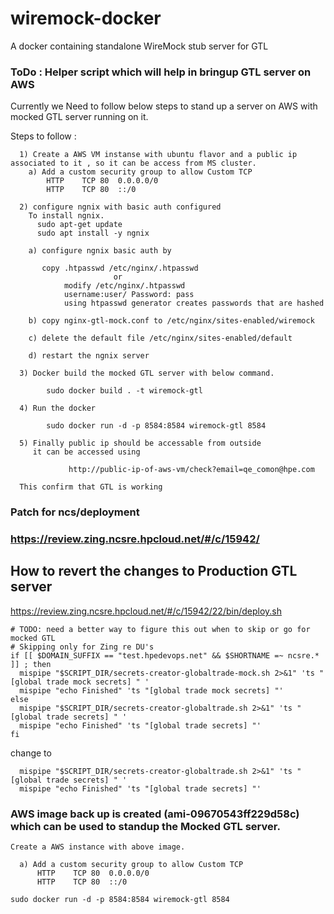 # wiremock-docker
A docker containing standalone WireMock stub server for GTL 

### ToDo : Helper script which will help in bringup GTL server on AWS 

Currently we Need to follow below steps to stand up a server on AWS with mocked GTL server running on it. 

Steps to follow :
```
  1) Create a AWS VM instanse with ubuntu flavor and a public ip associated to it , so it can be access from MS cluster.
    a) Add a custom security group to allow Custom TCP 
        HTTP	TCP	80	0.0.0.0/0	
        HTTP	TCP	80	::/0	
        
  2) configure ngnix with basic auth configured
    To install ngnix.
      sudo apt-get update
      sudo apt install -y ngnix
      
    a) configure ngnix basic auth by 
    
       copy .htpasswd /etc/nginx/.htpasswd
                       or
            modify /etc/nginx/.htpasswd
            username:user/ Password: pass               
            using htpasswd generator creates passwords that are hashed  
        
    b) copy nginx-gtl-mock.conf to /etc/nginx/sites-enabled/wiremock
    
    c) delete the default file /etc/nginx/sites-enabled/default
    
    d) restart the ngnix server
    
  3) Docker build the mocked GTL server with below command.
  
        sudo docker build . -t wiremock-gtl
  
  4) Run the docker 
  
        sudo docker run -d -p 8584:8584 wiremock-gtl 8584
   
  5) Finally public ip should be accessable from outside
     it can be accessed using  
             
             http://public-ip-of-aws-vm/check?email=qe_comon@hpe.com
             
  This confirm that GTL is working
```  

### Patch for ncs/deployment 

### https://review.zing.ncsre.hpcloud.net/#/c/15942/

## How to revert the changes to Production GTL server

  https://review.zing.ncsre.hpcloud.net/#/c/15942/22/bin/deploy.sh

  ```
  # TODO: need a better way to figure this out when to skip or go for mocked GTL
  # Skipping only for Zing re DU's
  if [[ $DOMAIN_SUFFIX == "test.hpedevops.net" && $SHORTNAME =~ ncsre.* ]] ; then
    mispipe "$SCRIPT_DIR/secrets-creator-globaltrade-mock.sh 2>&1" 'ts "[global trade mock secrets] " '
    mispipe "echo Finished" 'ts "[global trade mock secrets] "'
  else
    mispipe "$SCRIPT_DIR/secrets-creator-globaltrade.sh 2>&1" 'ts "[global trade secrets] " '
    mispipe "echo Finished" 'ts "[global trade secrets] "'
  fi
  ```
  
  change to 
  
  ```
    mispipe "$SCRIPT_DIR/secrets-creator-globaltrade.sh 2>&1" 'ts "[global trade secrets] " '
    mispipe "echo Finished" 'ts "[global trade secrets] "'  
  ```
 
 ### AWS image back up is created (ami-09670543ff229d58c) which can be used to standup the Mocked GTL server.
  ```
  Create a AWS instance with above image.
  
    a) Add a custom security group to allow Custom TCP 
        HTTP	TCP	80	0.0.0.0/0	
        HTTP	TCP	80	::/0	
        
  sudo docker run -d -p 8584:8584 wiremock-gtl 8584
  ```  
 
 
